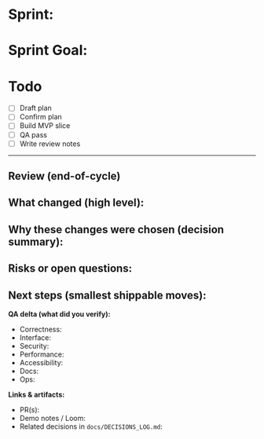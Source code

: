 # Sprint:
# Sprint Goal:

# Todo
- [ ] Draft plan
- [ ] Confirm plan
- [ ] Build MVP slice
- [ ] QA pass
- [ ] Write review notes

---
## Review (end-of-cycle)

**What changed (high level):**
- 

**Why these changes were chosen (decision summary):**
- 

**Risks or open questions:**
- 

**Next steps (smallest shippable moves):**
- 

**QA delta (what did you verify):**
- Correctness:
- Interface:
- Security:
- Performance:
- Accessibility:
- Docs:
- Ops:

**Links & artifacts:**
- PR(s):
- Demo notes / Loom:
- Related decisions in `docs/DECISIONS_LOG.md`:
